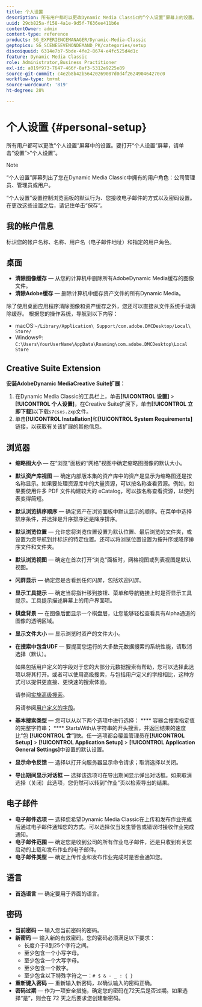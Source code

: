 ```yaml
---
title: 个人设置
description: 所有用户都可以更改Dynamic Media Classic的“个人设置”屏幕上的设置。
uuid: 29cb825a-f158-4a1e-9d5f-7636ee411b6e
contentOwner: admin
content-type: reference
products: SG_EXPERIENCEMANAGER/Dynamic-Media-Classic
geptopics: SG_SCENESEVENONDEMAND_PK/categories/setup
discoiquuid: 6314e7b7-5bde-4fe2-8674-e4fc525d4d1c
feature: Dynamic Media Classic
role: Administrator,Business Practitioner
exl-id: a019f973-7647-466f-8af3-5312e9225e89
source-git-commit: c4e2b8b42b56420269087d0d4f262490464270c0
workflow-type: tm+mt
source-wordcount: '819'
ht-degree: 28%

---
```


# 个人设置 {#personal-setup}

所有用户都可以更改“个人设置”屏幕中的设置。要打开“个人设置”屏幕，请单击“设置”>“个人设置”。

>[!NOTE]
>
>“个人设置”屏幕列出了您在Dynamic Media Classic中拥有的用户角色：公司管理员、管理员或用户。

“个人设置”设置控制浏览面板的默认行为、您接收电子邮件的方式以及密码设置。在更改这些设置之后，请记住单击“保存”。

## 我的帐户信息

标识您的帐户名称、名称、用户名（电子邮件地址）和指定的用户角色。

## 桌面

* **清除图像缓存**  — 从您的计算机中删除所有AdobeDynamic Media缓存的图像文件。
* **清除Adobe缓存**  — 删除计算机中缓存资产文件的所有Dynamic Media。

除了使用桌面应用程序清除图像和资产缓存之外，您还可以直接从文件系统手动清除缓存。 根据您的操作系统，导航到以下内容：

* macOS:`~/Library/Application\ Support/com.adobe.DMCDesktop/Local\ Store/`
* Windows®: `C:\Users\YourUserName\AppData\Roaming\com.adobe.DMCDesktop\Local Store`

## Creative Suite Extension

**安装AdobeDynamic MediaCreative Suite扩展：**

1. 在Dynamic Media Classic的工具栏上，单击&#x200B;**[!UICONTROL 设置]** > **[!UICONTROL 个人设置]**，在Creative Suite扩展下，单击&#x200B;**[!UICONTROL 立即下载]**&#x200B;以下载`s7csxs.zxp`文件。
1. 单击&#x200B;**[!UICONTROL Installation]**&#x200B;和&#x200B;**[!UICONTROL System Requirements]**&#x200B;链接，以获取有关该扩展的其他信息。

<!--    A readme file is included at the root of the unzipped file to provide you with additional information about the extension.

1. Depending on your installed operating system, do one of the following: -->

<!-- #### Windows

|If you are running|Do this|
|--- |--- |
|Adobe Illustrator 18 in Adobe Creative Cloud 2014|<ul><li>From the root of the unzipped folder, click CC-2014.</li><li>Depending on the bit version of Adobe Illustrator that you are using, click win32 or win64.</li><li>Click libraries > flame, and then copy `aflame.dll` to Adobe Illustrator's executable folder. For example, `C:\Program Files\Adobe\Adobe Illustrator CC 2014\Support Files\Contents\Windows`. </li></ul><br/>**Note**: This example path is for the 64-bit location; the 32-bit location may fall under Program Files (x86) instead. <br/><ul><li>Return to the same libraries folder, click flamingo, and then copy `aflamingo.dll` to the same Adobe Illustrator executable folder that you used in the previous step. </li><li>Return to the win32 or win64 folder that you selected in step 2, and then copy `AdobeS7FXGFileFormat.aip` to Adobe Illustrator's plug-ins folder. For example, `C:\Program Files\Adobe\Adobe Illustrator CC 2014\Plug-ins\Illustrator Formats`. </li></ul> <br/>**Note**: This example path is for the 64-bit location; the 32-bit location may fall under Program Files (x86) instead.|
|Adobe Illustrator 17 in Adobe Creative Cloud|<ul><li>From the root of the unzipped folder, click CC. </li><li>Depending on the bit version of Adobe Illustrator that you are using, click win32 or win64.</li><li> Copy `AdobeS7FXGFileFormat.aip` to Adobe Illustrator's plug-ins folder. For example, `C:\Program Files\Adobe\Adobe Illustrator CC (64 Bit)\Plug-ins\Illustrator Formats`.</li></ul><br/>**Note**: This example path is for the 64-bit location; the 32-bit location may fall under Program Files (x86) instead.|
|Adobe Illustrator 16 in Adobe Creative Suite 6|<ul><li>From the root of the unzipped folder, click 6.0. </li><li>Depending on the bit version of Adobe Illustrator that you are using, click win32 or win64. </li><li>Copy AdobeS7FXGFileFormat.aip to Adobe Illustrator's plug-ins folder. For example, `C:\Program Files\Adobe\Adobe Illustrator CS6 (64 Bit)\Plug-ins\Illustrator Formats`.</li></ul><br/>**Note**: This example path is for the 64-bit location; the 32-bit location may fall under Program Files (x86) instead.|

#### Mac

|If you are running|Do this|
|--- |--- |
|Adobe Illustrator 18 in Adobe Creative Cloud 2014|<ul><li>From the root of the unzipped folder, click CC-2014 > mac64.</li><li>Click libraries > flame, and then copy the `aflame.framework` folder to Adobe Illustrator package contents folder. For example, `/Applications/Adobe Illustrator CC 2014/ Illustrator.app/Contents/Frameworks/`. (To open Adobe Illustrator’s package contents folder, right-click on the Adobe illustrator CC 2014 icon and click Show Package Contents from context menu).</li><li>Return to the same libraries folder, click `flamingo`, and then copy the `aflamingo.framework` folder to the same Adobe Illustrator package contents folder that you used in the previous step.</li><li>Return to the mac64 folder that you selected in step 1, and then copy the `AdobeS7FXGFileFormat.aip` folder to Adobe Illustrator’s plug-in folder. For example, `/Applications/Adobe Illustrator CC 2014/Plug-ins/Illustrator Formats/`.</li></ul><br/>|
|Adobe Illustrator 17 in Adobe Creative Cloud|<ul><li>From the root of the unzipped folder, click CC > mac64</li><li>Copy the `AdobeS7FXGFileFormat.aip` folder to Adobe Illustrator’s plug-in folder. For example, `/Applications/Adobe Illustrator CC/Plug-ins/Illustrator Formats/`.</li></ul><br/>|
|Adobe Illustrator 16 in Adobe Creative Suite 6|<ul><li>From the root of the unzipped folder, click 6.0 > mac64</li><li>Copy the `AdobeS7FXGFileFormat.aip` folder to Adobe Illustrator’s plug-in folder. For example, `/Applications/Adobe Illustrator CS6/Plug-ins/Illustrator Formats/`.</li></ul>|

The plug-in is now available for you to use in Adobe Illustrator. -->

## 浏览器

* **缩略图大小**  — 在“浏览”面板的“网格”视图中确定缩略图图像的默认大小。
* **默认资产库视图**  — 确定内部版本集的资产库中的资产是显示为缩略图还是按名称显示。如果要处理资源库中的大量资源，可以按名称查看资源。例如，如果要使用许多 PDF 文件构建较大的 eCatalog，可以按名称查看资源，以使列表变得简短。
* **默认浏览排序顺序**  — 确定资产在浏览面板中默认显示的顺序。在菜单中选择排序条件，并选择是升序排序还是降序排序。
* **默认浏览位置**  — 允许您将浏览位置设置为默认位置、最后浏览的文件夹，或设置为您导航到并标识的特定位置。还可以将浏览位置设置为按升序或降序排序文件和文件夹。
* **默认浏览视图**  — 确定在首次打开“浏览”面板时，网格视图或列表视图是默认视图。
* **闪屏显示**  — 确定您是否看到任何闪屏，包括欢迎闪屏。
* **显示工具提示**  — 确定当将指针移到按钮、菜单和导航链接上时是否显示工具提示。工具提示描述屏幕上的用户界面项。
* **棋盘背景**  — 在图像后面显示一个棋盘层，让您能够轻松查看具有Alpha通道的图像的透明区域。
* **显示文件大小**  — 显示浏览时资产的文件大小。
* **在搜索中包含UDF**  — 要提高您运行的大多数元数据搜索的系统性能，请取消选择（默认）。

   如果包括用户定义的字段对于您的大部分元数据搜索有帮助，您可以选择此选项以将其打开。或者可以使用高级搜索，与包括用户定义的字段相比，这种方式可以提供更直接、更快速的搜索体验。

   请参阅[实施高级搜索](searching-assets.md#conducting_an_advanced_search)。

   另请参阅[用户定义的字段](application-setup.md#user_defined_fields)。

* **基本搜索类型**  — 您可以从以下两个选项中进行选择： **** 容器会搜索指定值的完整字符串； **** StartsWith从字符串的开头搜索，并返回结果的速度比“包 **[!UICONTROL 含”]**&#x200B;快。任一选项都会覆盖管理员在&#x200B;**[!UICONTROL Setup]** > **[!UICONTROL Application Setup]** > **[!UICONTROL Application General Settings]**&#x200B;中设置的默认设置。
* **显示命令反馈**  — 选择以打开向服务器显示命令请求；取消选择以关闭。
* **导出期间显示对话框**  — 选择该选项可在导出期间显示弹出对话框。如果取消选择（关闭）此选项，您仍然可以转到“作业”页以检索导出的结果。

## 电子邮件

* **电子邮件选项**  — 选择您希望Dynamic Media Classic在上传和发布作业完成后通过电子邮件通知您的方式。可以选择仅当发生警告或错误时接收作业完成通知。
* **电子邮件范围**  — 确定您是收到公司的所有作业电子邮件，还是只收到有关您启动的上载和发布作业的电子邮件。
* **电子邮件类型**  — 确定上传作业和发布作业完成时是否会通知您。

## 语言

* **首选语言**  — 确定要用于界面的语言。

## 密码

* **当前密码**  — 输入您当前密码的密码。
* **新密码**  — 输入新的有效密码。您的密码必须满足以下要求：
   * 长度介于8到25个字符之间。
   * 至少包含一个小写字母。
   * 至少包含一个大写字母。
   * 至少包含一个数字。
   * 至少包含以下特殊字符之一：`# $ & - _ : { }`
* **重新键入密码**  — 重新输入新密码，以确认输入的密码正确。
* **密码过期**  — 作为一项安全措施，确定您的密码在72天后是否过期。如果选择“是”，则会在 72 天之后要求您创建新密码。
